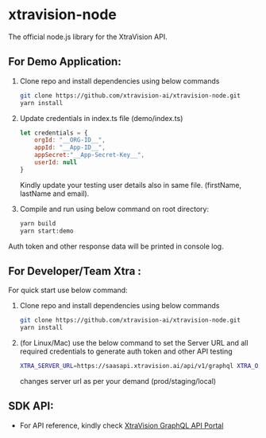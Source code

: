 # xtravision-node
The official node.js library for the XtraVision API.


## For Demo Application:
1. Clone repo and install dependencies using below commands  
    ```sh
    git clone https://github.com/xtravision-ai/xtravision-node.git
    yarn install
    ````


2. Update credentials in index.ts file (demo/index.ts) 

    ```javascript
    let credentials = {
        orgId: "__ORG-ID__",
        appId: "__App-ID__",
        appSecret:"__App-Secret-Key__",
        userId: null
    }
    ```
    Kindly update your testing user details also in same file. (firstName, lastName and email).  

3. Compile and run using below command on root directory:  

    ```sh
    yarn build
    yarn start:demo
    ```

 Auth token and other response data will be printed in console log. 

## For Developer/Team Xtra : 

For quick start use below command:
1. Clone repo and install dependencies using below commands  
    ```sh
    git clone https://github.com/xtravision-ai/xtravision-node.git
    yarn install
    ````
2. (for Linux/Mac) use the below command to set the Server URL and all required credentials to generate auth token and other API testing

    ```bash
    XTRA_SERVER_URL=https://saasapi.xtravision.ai/api/v1/graphql XTRA_ORG_ID=__ORG-ID__ XTRA_APP_ID=__APP-ID__ XTRA_APP_SECRET=__App-Secret__ XTRA_APP_USER=__NAME@xtravision.ai__ yarn start:dev
    ```

    changes server url as per your demand (prod/staging/local)


## SDK API: 

- For API reference, kindly check [XtraVision GraphQL API Portal](https://xtravision-ai.github.io/)
